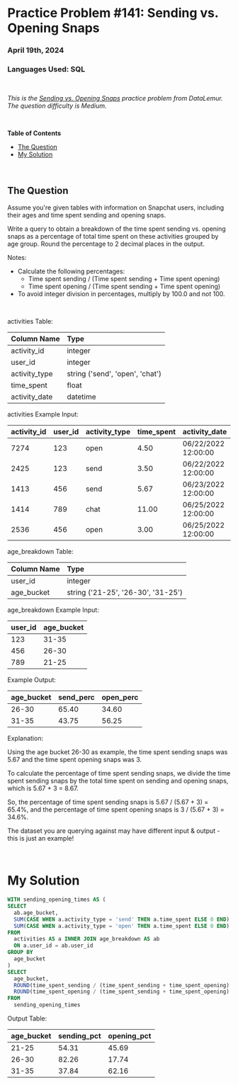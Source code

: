 # **Practice Problem #141: Sending vs. Opening Snaps**
### April 19th, 2024
### Languages Used: SQL

<br>

*This is the [Sending vs. Opening Snaps](https://datalemur.com/questions/time-spent-snaps) practice problem from DataLemur. The question difficulty is Medium.*

<br>

**Table of Contents**

-   [The Question](#the-question)
-   [My Solution](#my-solution)
  
<br>

## The Question

Assume you're given tables with information on Snapchat users, including their ages and time spent sending and opening snaps.

Write a query to obtain a breakdown of the time spent sending vs. opening snaps as a percentage of total time spent on these activities grouped by age group. Round the percentage to 2 decimal places in the output.

Notes:

- Calculate the following percentages:
  - Time spent sending / (Time spent sending + Time spent opening)
  - Time spent opening / (Time spent sending + Time spent opening)
- To avoid integer division in percentages, multiply by 100.0 and not 100.

<br>

activities Table:

| Column Name   | Type                            |
| :------------ | :------------------------------ |
| activity_id   | integer                         |
| user_id       | integer                         |
| activity_type | string ('send', 'open', 'chat') |
| time_spent    | float                           |
| activity_date | datetime                        |

activities Example Input:

| activity_id | user_id | activity_type | time_spent | activity_date       |
| :---------- | :------ | :------------ | :--------- | :------------------ |
| 7274        | 123     | open          | 4.50       | 06/22/2022 12:00:00 |
| 2425        | 123     | send          | 3.50       | 06/22/2022 12:00:00 |
| 1413        | 456     | send          | 5.67       | 06/23/2022 12:00:00 |
| 1414        | 789     | chat          | 11.00      | 06/25/2022 12:00:00 |
| 2536        | 456     | open          | 3.00       | 06/25/2022 12:00:00 |

age_breakdown Table:

| Column Name | Type                               |
| :---------- | :--------------------------------- |
| user_id     | integer                            |
| age_bucket  | string ('21-25', '26-30', '31-25') |

age_breakdown Example Input:

| user_id | age_bucket |
| :------ | :--------- |
| 123     | 31-35      |
| 456     | 26-30      |
| 789     | 21-25      |

Example Output:

| age_bucket | send_perc | open_perc |
| :--------- | :-------- | :-------- |
| 26-30      | 65.40     | 34.60     |
| 31-35      | 43.75     | 56.25     |

Explanation:

Using the age bucket 26-30 as example, the time spent sending snaps was 5.67 and the time spent opening snaps was 3.

To calculate the percentage of time spent sending snaps, we divide the time spent sending snaps by the total time spent on sending and opening snaps, which is 5.67 + 3 = 8.67.

So, the percentage of time spent sending snaps is 5.67 / (5.67 + 3) = 65.4%, and the percentage of time spent opening snaps is 3 / (5.67 + 3) = 34.6%.

The dataset you are querying against may have different input & output - this is just an example!


<br>

# My Solution

``` SQL
WITH sending_opening_times AS (
SELECT 
  ab.age_bucket,
  SUM(CASE WHEN a.activity_type = 'send' THEN a.time_spent ELSE 0 END) AS time_spent_sending,
  SUM(CASE WHEN a.activity_type = 'open' THEN a.time_spent ELSE 0 END) AS time_spent_opening
FROM
  activities AS a INNER JOIN age_breakdown AS ab 
  ON a.user_id = ab.user_id
GROUP BY
  age_bucket
)
SELECT
  age_bucket,
  ROUND(time_spent_sending / (time_spent_sending + time_spent_opening) * 100.0, 2) AS sending_pct,
  ROUND(time_spent_opening / (time_spent_sending + time_spent_opening) * 100.0, 2) AS opening_pct
FROM
  sending_opening_times
```

Output Table:

| age_bucket | sending_pct | opening_pct |
| :--------- | :---------- | :---------- |
| 21-25      | 54.31       | 45.69       |
| 26-30      | 82.26       | 17.74       |
| 31-35      | 37.84       | 62.16       |